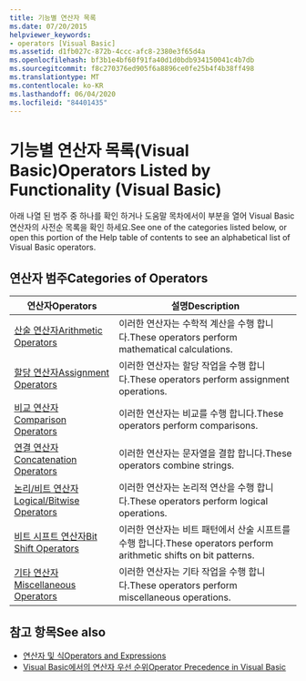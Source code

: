 ```yaml
---
title: 기능별 연산자 목록
ms.date: 07/20/2015
helpviewer_keywords:
- operators [Visual Basic]
ms.assetid: d1fb027c-872b-4ccc-afc8-2380e3f65d4a
ms.openlocfilehash: bf3b1e4bf60f91fa40d1d0bdb934150041c4b7db
ms.sourcegitcommit: f8c270376ed905f6a8896ce0fe25b4f4b38ff498
ms.translationtype: MT
ms.contentlocale: ko-KR
ms.lasthandoff: 06/04/2020
ms.locfileid: "84401435"
---
```

# <a name="operators-listed-by-functionality-visual-basic"></a><span data-ttu-id="6ebb8-102">기능별 연산자 목록(Visual Basic)</span><span class="sxs-lookup"><span data-stu-id="6ebb8-102">Operators Listed by Functionality (Visual Basic)</span></span>
<span data-ttu-id="6ebb8-103">아래 나열 된 범주 중 하나를 확인 하거나 도움말 목차에서이 부분을 열어 Visual Basic 연산자의 사전순 목록을 확인 하세요.</span><span class="sxs-lookup"><span data-stu-id="6ebb8-103">See one of the categories listed below, or open this portion of the Help table of contents to see an alphabetical list of Visual Basic operators.</span></span>  
  
## <a name="categories-of-operators"></a><span data-ttu-id="6ebb8-104">연산자 범주</span><span class="sxs-lookup"><span data-stu-id="6ebb8-104">Categories of Operators</span></span>  
  
|<span data-ttu-id="6ebb8-105">연산자</span><span class="sxs-lookup"><span data-stu-id="6ebb8-105">Operators</span></span>|<span data-ttu-id="6ebb8-106">설명</span><span class="sxs-lookup"><span data-stu-id="6ebb8-106">Description</span></span>|  
|---------------|-----------------|  
|[<span data-ttu-id="6ebb8-107">산술 연산자</span><span class="sxs-lookup"><span data-stu-id="6ebb8-107">Arithmetic Operators</span></span>](arithmetic-operators.md)|<span data-ttu-id="6ebb8-108">이러한 연산자는 수학적 계산을 수행 합니다.</span><span class="sxs-lookup"><span data-stu-id="6ebb8-108">These operators perform mathematical calculations.</span></span>|  
|[<span data-ttu-id="6ebb8-109">할당 연산자</span><span class="sxs-lookup"><span data-stu-id="6ebb8-109">Assignment Operators</span></span>](assignment-operators.md)|<span data-ttu-id="6ebb8-110">이러한 연산자는 할당 작업을 수행 합니다.</span><span class="sxs-lookup"><span data-stu-id="6ebb8-110">These operators perform assignment operations.</span></span>|  
|[<span data-ttu-id="6ebb8-111">비교 연산자</span><span class="sxs-lookup"><span data-stu-id="6ebb8-111">Comparison Operators</span></span>](comparison-operators.md)|<span data-ttu-id="6ebb8-112">이러한 연산자는 비교를 수행 합니다.</span><span class="sxs-lookup"><span data-stu-id="6ebb8-112">These operators perform comparisons.</span></span>|  
|[<span data-ttu-id="6ebb8-113">연결 연산자</span><span class="sxs-lookup"><span data-stu-id="6ebb8-113">Concatenation Operators</span></span>](concatenation-operators.md)|<span data-ttu-id="6ebb8-114">이러한 연산자는 문자열을 결합 합니다.</span><span class="sxs-lookup"><span data-stu-id="6ebb8-114">These operators combine strings.</span></span>|  
|[<span data-ttu-id="6ebb8-115">논리/비트 연산자</span><span class="sxs-lookup"><span data-stu-id="6ebb8-115">Logical/Bitwise Operators</span></span>](logical-bitwise-operators.md)|<span data-ttu-id="6ebb8-116">이러한 연산자는 논리적 연산을 수행 합니다.</span><span class="sxs-lookup"><span data-stu-id="6ebb8-116">These operators perform logical operations.</span></span>|  
|[<span data-ttu-id="6ebb8-117">비트 시프트 연산자</span><span class="sxs-lookup"><span data-stu-id="6ebb8-117">Bit Shift Operators</span></span>](bit-shift-operators.md)|<span data-ttu-id="6ebb8-118">이러한 연산자는 비트 패턴에서 산술 시프트를 수행 합니다.</span><span class="sxs-lookup"><span data-stu-id="6ebb8-118">These operators perform arithmetic shifts on bit patterns.</span></span>|  
|[<span data-ttu-id="6ebb8-119">기타 연산자</span><span class="sxs-lookup"><span data-stu-id="6ebb8-119">Miscellaneous Operators</span></span>](miscellaneous-operators.md)|<span data-ttu-id="6ebb8-120">이러한 연산자는 기타 작업을 수행 합니다.</span><span class="sxs-lookup"><span data-stu-id="6ebb8-120">These operators perform miscellaneous operations.</span></span>|  
  
## <a name="see-also"></a><span data-ttu-id="6ebb8-121">참고 항목</span><span class="sxs-lookup"><span data-stu-id="6ebb8-121">See also</span></span>

- [<span data-ttu-id="6ebb8-122">연산자 및 식</span><span class="sxs-lookup"><span data-stu-id="6ebb8-122">Operators and Expressions</span></span>](../../programming-guide/language-features/operators-and-expressions/index.md)
- [<span data-ttu-id="6ebb8-123">Visual Basic에서의 연산자 우선 순위</span><span class="sxs-lookup"><span data-stu-id="6ebb8-123">Operator Precedence in Visual Basic</span></span>](operator-precedence.md)
